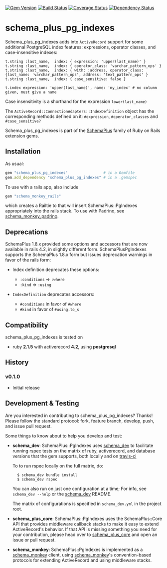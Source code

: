 [![Gem Version](https://badge.fury.io/rb/schema_plus_pg_indexes.svg)](http://badge.fury.io/rb/schema_plus_pg_indexes)
[![Build Status](https://secure.travis-ci.org/SchemaPlus/schema_plus_pg_indexes.svg)](http://travis-ci.org/SchemaPlus/schema_plus_pg_indexes)
[![Coverage Status](https://img.shields.io/coveralls/SchemaPlus/schema_plus_pg_indexes.svg)](https://coveralls.io/r/SchemaPlus/schema_plus_pg_indexes)
[![Dependency Status](https://gemnasium.com/lomba/schema_plus_pg_indexes.svg)](https://gemnasium.com/SchemaPlus/schema_plus_pg_indexes)

# schema_plus_pg_indexes

Schema_plus_pg_indexes adds into `ActiveRecord` support for some additional PostgreSQL index features: expressions, operator classes, and case-insensitive indexes:

    t.string :last_name,  index: { expression: 'upper(last_name)' }
    t.string :last_name,  index: { operator_class: 'varchar_pattern_ops' }
    t.string :last_name,  index: { with: :address, operator_class: {last_name: 'varchar_pattern_ops', address: 'text_pattern_ops' }
    t.string :last_name,  index: { case_sensitive: false }

    t.index expression: 'upper(last_name)', name: 'my_index' # no column given, must give a name

Case insensitivity is a shorthand for the expression `lower(last_name)`

The `ActiveRecord::ConnectionAdapters::IndexDefinition` object has the corresponding methods defined on it: `#expression`, `#operator_classes` and `#case_sensitive?`

Schema_plus_pg_indexes is part of the [SchemaPlus](https://github.com/SchemaPlus/) family of Ruby on Rails extension gems.

## Installation

<!-- SCHEMA_DEV: TEMPLATE INSTALLATION - begin -->
<!-- These lines are auto-inserted from a schema_dev template -->
As usual:

```ruby
gem "schema_plus_pg_indexes"                # in a Gemfile
gem.add_dependency "schema_plus_pg_indexes" # in a .gemspec
```

To use with a rails app, also include

```ruby
gem "schema_monkey_rails"
```

which creates a Railtie to that will insert SchemaPlus::PgIndexes appropriately into the rails stack. To use with Padrino, see [schema_monkey_padrino](https://github.com/SchemaPlus/schema_monkey_padrino).

<!-- SCHEMA_DEV: TEMPLATE INSTALLATION - end -->

## Deprecations

SchemaPlus 1.8.x provided some options and accessors that are now available
in rails 4.2, in slightly different form.  SchemaPlusPgIndexes supports the
SchemaPlus 1.8.x form but issues deprecation warnings in favor of the rails
form:

* Index definition deprecates these options:
  * `:conditions` => `:where`
  * `:kind` => `:using`

* `IndexDefinition` deprecates accessors:
  * `#conditions` in favor of `#where`
  * `#kind` in favor of `#using.to_s`


## Compatibility

schema_plus_pg_indexes is tested on

<!-- SCHEMA_DEV: MATRIX - begin -->
<!-- These lines are auto-generated by schema_dev based on schema_dev.yml -->
* ruby **2.1.5** with activerecord **4.2**, using **postgresql**

<!-- SCHEMA_DEV: MATRIX - end -->

## History

### v0.1.0

* Initial release

## Development & Testing

Are you interested in contributing to schema_plus_pg_indexes?  Thanks!  Please follow
the standard protocol: fork, feature branch, develop, push, and issue pull request.

Some things to know about to help you develop and test:

<!-- SCHEMA_DEV: TEMPLATE USES SCHEMA_DEV - begin -->
<!-- These lines are auto-inserted from a schema_dev template -->
* **schema_dev**:  SchemaPlus::PgIndexes uses [schema_dev](https://github.com/SchemaPlus/schema_dev) to
  facilitate running rspec tests on the matrix of ruby, activerecord, and database
  versions that the gem supports, both locally and on
  [travis-ci](http://travis-ci.org/SchemaPlus/schema_plus_pg_indexes)

  To to run rspec locally on the full matrix, do:

        $ schema_dev bundle install
        $ schema_dev rspec

  You can also run on just one configuration at a time;  For info, see `schema_dev --help` or the [schema_dev](https://github.com/SchemaPlus/schema_dev) README.

  The matrix of configurations is specified in `schema_dev.yml` in
  the project root.


<!-- SCHEMA_DEV: TEMPLATE USES SCHEMA_DEV - end -->
<!-- SCHEMA_DEV: TEMPLATE USES SCHEMA_PLUS_CORE - begin -->
<!-- These lines are auto-inserted from a schema_dev template -->
* **schema_plus_core**: SchemaPlus::PgIndexes uses the SchemaPlus::Core API that
  provides middleware callback stacks to make it easy to extend
  ActiveRecord's behavior.  If that API is missing something you need for
  your contribution, please head over to
  [schema_plus_core](https://github.com/SchemaPlus/schema_plus_core) and open
  an issue or pull request.

<!-- SCHEMA_DEV: TEMPLATE USES SCHEMA_PLUS_CORE - end -->
<!-- SCHEMA_DEV: TEMPLATE USES SCHEMA_MONKEY - begin -->
<!-- These lines are auto-inserted from a schema_dev template -->
* **schema_monkey**: SchemaPlus::PgIndexes is implemented as a
  [schema_monkey](https://github.com/SchemaPlus/schema_monkey) client,
  using [schema_monkey](https://github.com/SchemaPlus/schema_monkey)'s
  convention-based protocols for extending ActiveRecord and using middleware stacks.

<!-- SCHEMA_DEV: TEMPLATE USES SCHEMA_MONKEY - end -->
